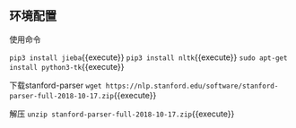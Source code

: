 ## 环境配置

使用命令

`pip3 install jieba`{{execute}}
`pip3 install nltk`{{execute}}
`sudo apt-get install python3-tk`{{execute}}

下载stanford-parser
`wget https://nlp.stanford.edu/software/stanford-parser-full-2018-10-17.zip`{{execute}}

解压
`unzip stanford-parser-full-2018-10-17.zip`{{execute}}
